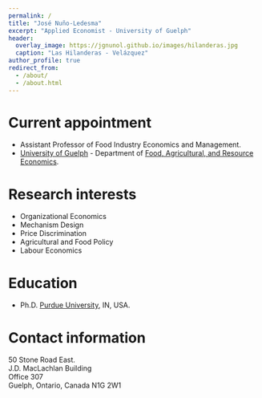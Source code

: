 ```yaml
---
permalink: /
title: "José Nuño-Ledesma"
excerpt: "Applied Economist - University of Guelph"
header:
  overlay_image: https://jgnunol.github.io/images/hilanderas.jpg
  caption: "Las Hilanderas - Velázquez"
author_profile: true
redirect_from: 
  - /about/
  - /about.html
---
```


Current appointment
======
* Assistant Professor of Food Industry Economics and Management. 
* [University of Guelph](https://www.uoguelph.ca/) - Department of [Food, Agricultural, and Resource Economics](https://www.uoguelph.ca/fare/).

Research interests
======
* Organizational Economics
* Mechanism Design
* Price Discrimination
* Agricultural and Food Policy
* Labour Economics


Education
======
* Ph.D. [Purdue University](https://www.purdue.edu/), IN, USA.
 
Contact information
======
50 Stone Road East.<br/>
J.D. MacLachlan Building<br/>
Office 307<br/>
Guelph, Ontario, Canada N1G 2W1
